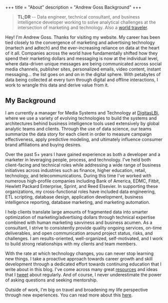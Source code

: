 +++
title = "About"
description = "Andrew Goss Background"
+++
> <b>TL;DR</b> -- Data engineer, technical consultant, and business intelligence developer working to solve analytical challenges at the intersection of marketing and technology. Also a <a href="/travel">world traveler</a>.

Hey! I'm Andrew Goss. Thanks for visiting my website. My career has been tied closely to the convergence of marketing and advertising technology (martech and adtech) and the ever-increasing reliance on data at the heart of it all. Companies across the world have fundamentally shifted how they spend their marketing dollars and messaging is now at the individual level, where data-driven unique messages are being communicated across social media channels, publisher sites, personalized emails, video content, instant messaging... the list goes on and on in the digital sphere. With petabytes of data being collected at every turn through digital and offline interactions, I work to wrangle this data and derive value from it.

## My Background

I am currently a manager for Media Systems and Technology at <a href="http://www.digitaslbi.com/us" target="_blank">DigitasLBi</a>, where we use a variety of evolving technologies to build the systems and architectures behind business intelligence tools used extensively by global analytic teams and clients. Through the use of data science, our teams summarize the data story for each client in order to measure campaign effectiveness, apply predictive modeling, and ultimately influence consumer brand affiliations and buying desires.

Over the past 5+ years I have gained experience as both a developer and a marketer in leveraging people, process, and technology. I've held both client-facing and technical roles while addressing a wide range of business initiatives across industries such as finance, higher education, retail, technology, and telecommunications. During this time I've worked with numerous high-profile companies including Bank of America, EDMC, Fitbit, Hewlett Packard Enterprise, Sprint, and Reed Elsevier. In supporting these organizations, my cross-functional roles have included data engineering, ETL scripting, database design, application development, business intelligence reporting, database marketing, and marketing automation. 

I help clients translate large amounts of fragmented data into smarter optimization of marketing/advertising dollars through technical expertise combined with human marketing savviness and business acumen. As a consultant, I strive to consistently provide quality ongoing services, on-time deliverables, and open communication around project status, risks, and challenges. I am results-oriented, well-organized, self-motivated, and I work to build strong relationships with my clients and team members.

With the rate at which technology changes, you can never stop learning new things. I take a proactive approach towards career growth and skill development through a dedicated effort towards continuing education that I write about in this blog. I've come across many great <a href="/resources">resources</a> and ideas that I <a href="https://twitter.com/andrewrgoss" target="_blank">tweet</a> about regularly. And of course, I never underestimate the power of asking questions and seeking mentorship.

Outside of work, I'm big on travel and broadening my life perspective through new experiences. You can read more about this <a href="/travel">here</a>.